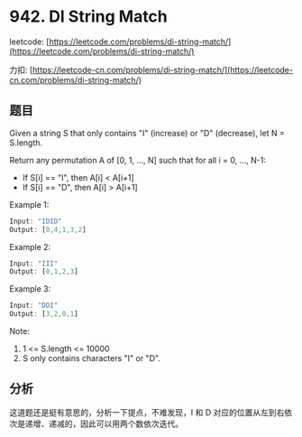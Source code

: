 # 942. DI String Match

leetcode: [https://leetcode.com/problems/di-string-match/](https://leetcode.com/problems/di-string-match/)

力扣: [https://leetcode-cn.com/problems/di-string-match/](https://leetcode-cn.com/problems/di-string-match/)

## 题目

Given a string S that only contains "I" (increase) or "D" (decrease), let N = S.length.

Return any permutation A of [0, 1, ..., N] such that for all i = 0, ..., N-1:

- If S[i] == "I", then A[i] < A[i+1]
- If S[i] == "D", then A[i] > A[i+1]


Example 1:
```js
Input: "IDID"
Output: [0,4,1,3,2]
```

Example 2:
```js
Input: "III"
Output: [0,1,2,3]
```

Example 3:
```js
Input: "DDI"
Output: [3,2,0,1]
```

Note:

1. 1 <= S.length <= 10000
2. S only contains characters "I" or "D".

## 分析

这道题还是挺有意思的，分析一下提点，不难发现，I 和 D 对应的位置从左到右依次是递增、递减的，因此可以用两个数依次迭代。